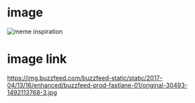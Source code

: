 # image
![meme inspiration](https://img.buzzfeed.com/buzzfeed-static/static/2017-04/13/16/enhanced/buzzfeed-prod-fastlane-01/original-30493-1492113768-3.jpg?crop=1216:884;0,0%26downsize=1250:*)
# image link
https://img.buzzfeed.com/buzzfeed-static/static/2017-04/13/16/enhanced/buzzfeed-prod-fastlane-01/original-30493-1492113768-3.jpg
